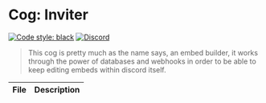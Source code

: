 # Cog: Inviter

[![Code style: black](https://img.shields.io/badge/code%20style-black-000000.svg?style=for-the-badge)](https://github.com/psf/black)
[![Discord](https://img.shields.io/discord/719343092963999804?color=%235865F2&label=Server&logo=discord&logoColor=white&style=for-the-badge)](https://discord.gg/CENcTvnarE)

> This cog is pretty much as the name says, an embed builder, it works through the power of databases and webhooks in order to be able to keep editing embeds within discord itself.

| File | Description |
| ---- | ----------- |
